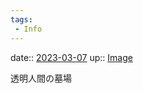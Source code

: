 ```yaml
---
tags:
 - Info
---
```


date:: [2023-03-07](/Daily_Note/2023-03-07.md)
up:: [Image](Bar/Novel/Topics/Image.md)

透明人間の墓場